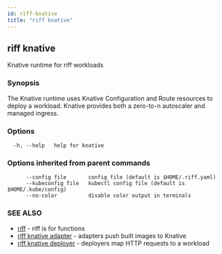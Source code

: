 ```yaml
---
id: riff-knative
title: "riff knative"
---
```

## riff knative

Knative runtime for riff workloads

### Synopsis

The Knative runtime uses Knative Configuration and Route resources to deploy
a workload. Knative provides both a zero-to-n autoscaler and managed ingress.

### Options

```
  -h, --help   help for knative
```

### Options inherited from parent commands

```
      --config file       config file (default is $HOME/.riff.yaml)
      --kubeconfig file   kubectl config file (default is $HOME/.kube/config)
      --no-color          disable color output in terminals
```

### SEE ALSO

* [riff](riff.md)	 - riff is for functions
* [riff knative adapter](riff_knative_adapter.md)	 - adapters push built images to Knative
* [riff knative deployer](riff_knative_deployer.md)	 - deployers map HTTP requests to a workload

